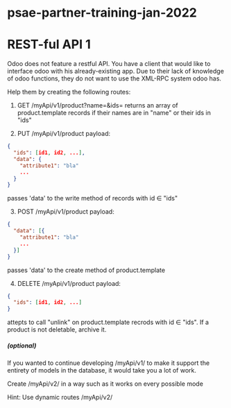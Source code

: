 # psae-partner-training-jan-2022

# REST-ful API 1

Odoo does not feature a restful API. You have a client that would like to 
interface odoo with his already-existing app. Due to their lack of knowledge of odoo functions, they 
do not want to use the XML-RPC system odoo has. 

Help them by creating the following routes:

1) GET /myApi/v1/product?name=<names seperated by commas>&ids=<ids seperated by commas>
returns an array of product.template records if their names are in "name" or their ids in "ids"

2) PUT /myApi/v1/product
payload:
```json
{
  "ids": [id1, id2, ...],
  "data": {
    "attribute1": "bla"
    ...
  }
}
```
  
passes 'data' to the write method of records with id ∈ "ids"

3) POST /myApi/v1/product
payload: 
```json
{
  "data": [{
    "attribute1": "bla"
    ...
  }]
}
```

passes 'data' to the create method of product.template

4) DELETE /myApi/v1/product
payload: 
```json
{
  "ids": [id1, id2, ...]
}
```

attepts to call "unlink" on product.template recrods with id ∈ "ids". If a product is not deletable, 
archive it.




##### (optional)

If you wanted to continue developing /myApi/v1/ to make it support the entirety of models in the 
database, it would take you a lot of work.

Create /myApi/v2/ in a way such as it works on every possible mode


Hint: Use dynamic routes /myApi/v2/<model>
